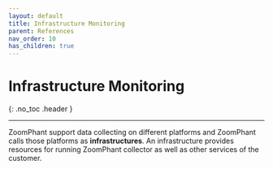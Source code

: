 ```yaml
---
layout: default
title: Infrastructure Monitoring
parent: References
nav_order: 10
has_children: true
---
```


# Infrastructure Monitoring

{: .no_toc .header }

----

ZoomPhant support data collecting on different platforms and ZoomPhant calls those platforms as **infrastructures**. An infrastructure provides resources for running ZoomPhant collector as well as other services of the customer.